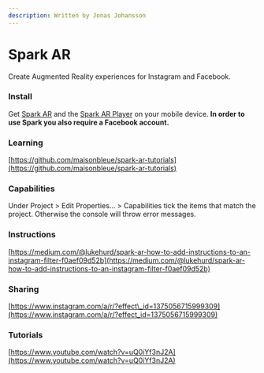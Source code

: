 ```yaml
---
description: Written by Jonas Johansson
---
```


# Spark AR

Create Augmented Reality experiences for Instagram and Facebook. 

### Install

Get [Spark AR](https://sparkar.facebook.com/ar-studio/) and the [Spark AR Player](https://apps.apple.com/us/app/spark-ar-player/id1231451896) on your mobile device. **In order to use Spark you also require a Facebook account.**

### **Learning**

[https://github.com/maisonbleue/spark-ar-tutorials](https://github.com/maisonbleue/spark-ar-tutorials)

### Capabilities

Under Project  &gt; Edit Properties… &gt; Capabilities tick the items that match the project. Otherwise the console will throw error messages.

### Instructions

[https://medium.com/@lukehurd/spark-ar-how-to-add-instructions-to-an-instagram-filter-f0aef09d52b](https://medium.com/@lukehurd/spark-ar-how-to-add-instructions-to-an-instagram-filter-f0aef09d52b)

### Sharing

[https://www.instagram.com/a/r/?effect\_id=1375056715999309](https://www.instagram.com/a/r/?effect_id=1375056715999309)

### Tutorials

[https://www.youtube.com/watch?v=uQ0iYf3nJ2A](https://www.youtube.com/watch?v=uQ0iYf3nJ2A)

